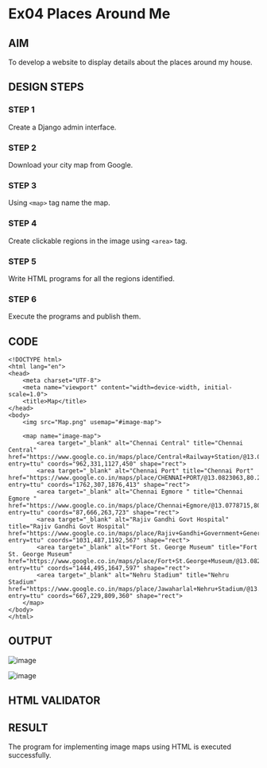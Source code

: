 # Ex04 Places Around Me
## AIM
To develop a website to display details about the places around my house.

## DESIGN STEPS

### STEP 1
Create a Django admin interface.

### STEP 2
Download your city map from Google.

### STEP 3
Using ```<map>``` tag name the map.

### STEP 4
Create clickable regions in the image using ```<area>``` tag.

### STEP 5
Write HTML programs for all the regions identified.

### STEP 6
Execute the programs and publish them.

## CODE
```
<!DOCTYPE html>
<html lang="en">
<head>
    <meta charset="UTF-8">
    <meta name="viewport" content="width=device-width, initial-scale=1.0">
    <title>Map</title>
</head>
<body>
    <img src="Map.png" usemap="#image-map">

    <map name="image-map">
        <area target="_blank" alt="Chennai Central" title="Chennai Central" href="https://www.google.co.in/maps/place/Central+Railway+Station/@13.0823063,80.2755963,15.78z/data=!4m14!1m7!3m6!1s0x3a5265ffee00643b:0x392710ab0f3eeffd!2sCentral+Railway+Station!8m2!3d13.083397!4d80.276202!16s%2Fg%2F11byl4s_jc!3m5!1s0x3a5265ffee00643b:0x392710ab0f3eeffd!8m2!3d13.083397!4d80.276202!16s%2Fg%2F11byl4s_jc?entry=ttu" coords="962,331,1127,450" shape="rect">
        <area target="_blank" alt="Chennai Port" title="Chennai Port" href="https://www.google.co.in/maps/place/CHENNAI+PORT/@13.0823063,80.2755963,15.78z/data=!4m6!3m5!1s0x3a526f83c4dce21d:0x57cabad0ac5e38f2!8m2!3d13.0841394!4d80.2934778!16s%2Fg%2F11k8fg4g8v?entry=ttu" coords="1762,307,1876,413" shape="rect">
        <area target="_blank" alt="Chennai Egmore " title="Chennai Egmore " href="https://www.google.co.in/maps/place/Chennai+Egmore/@13.0778715,80.2552492,15z/data=!4m6!3m5!1s0x3a526609638a76a5:0xa605f681010b8b85!8m2!3d13.0778704!4d80.2612511!16s%2Fg%2F1ptwx_b9q?entry=ttu" coords="87,666,263,723" shape="rect">
        <area target="_blank" alt="Rajiv Gandhi Govt Hospital" title="Rajiv Gandhi Govt Hospital" href="https://www.google.co.in/maps/place/Rajiv+Gandhi+Government+General+Hospital/@13.0823063,80.2755963,15.78z/data=!4m14!1m7!3m6!1s0x3a5265ffee00643b:0x392710ab0f3eeffd!2sCentral+Railway+Station!8m2!3d13.083397!4d80.276202!16s%2Fg%2F11byl4s_jc!3m5!1s0x3a5268aabbad9a9f:0xf749acda22be400d!8m2!3d13.0810567!4d80.2781508!16zL20vMGQycWdk?entry=ttu" coords="1031,487,1192,567" shape="rect">
        <area target="_blank" alt="Fort St. George Museum" title="Fort St. George Museum" href="https://www.google.co.in/maps/place/Fort+St.George+Museum/@13.0823063,80.2755963,15.78z/data=!4m14!1m7!3m6!1s0x3a5265ffee00643b:0x392710ab0f3eeffd!2sCentral+Railway+Station!8m2!3d13.083397!4d80.276202!16s%2Fg%2F11byl4s_jc!3m5!1s0x3a5268ad0fe75195:0x4cff4a37449c92fd!8m2!3d13.0806383!4d80.2876185!16zL20vMDJ5Njhs?entry=ttu" coords="1444,495,1647,597" shape="rect">
        <area target="_blank" alt="Nehru Stadium" title="Nehru Stadium" href="https://www.google.co.in/maps/place/Jawaharlal+Nehru+Stadium/@13.0823063,80.2755963,15.78z/data=!4m14!1m7!3m6!1s0x3a5265ffee00643b:0x392710ab0f3eeffd!2sCentral+Railway+Station!8m2!3d13.083397!4d80.276202!16s%2Fg%2F11byl4s_jc!3m5!1s0x3a5265fbe6a909ab:0x5a6046dfc9f0d784!8m2!3d13.0857373!4d80.2717476!16zL20vMDc4YzV5?entry=ttu" coords="667,229,809,360" shape="rect">
    </map>
</body>
</html>
```

## OUTPUT

![image](https://github.com/rizwanrayyan/NearMe/assets/121215820/527138ff-b9fc-471b-a23c-f53a1d8458aa)

![image](https://github.com/rizwanrayyan/NearMe/assets/121215820/04bfc8ee-fcfa-4f93-87e3-15faf02a2375)


## HTML VALIDATOR
## RESULT
The program for implementing image maps using HTML is executed successfully.
